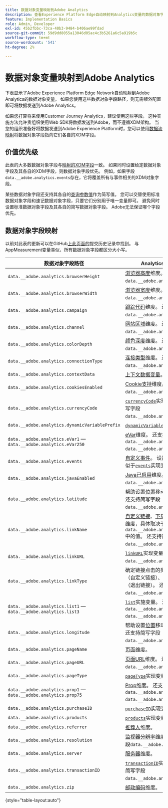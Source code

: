 ```yaml
---
title: 数据对象变量映射到Adobe Analytics
description: 查看Experience Platform Edge自动映射到Analytics变量的数据对象字段。
feature: Implementation Basics
role: Admin, Developer
exl-id: 45b2fbbc-73ca-40b3-9484-b406ae99fdad
source-git-commit: 59d9dd8055a13046d05ac4c3b5261a6c5a919b5c
workflow-type: tm+mt
source-wordcount: '541'
ht-degree: 2%

---
```


# 数据对象变量映射到Adobe Analytics

下表显示了Adobe Experience Platform Edge Network自动映射到Adobe Analytics的数据对象变量。 如果您使用这些数据对象字段路径，则无需额外配置即可将数据发送到Adobe Analytics。

如果您打算将来使用Customer Journey Analytics，建议使用这些字段。 这种实施方法允许贵组织使用Web SDK将数据发送到Adobe，而不遵循XDM架构。 当您的组织准备好将数据发送到Adobe Experience Platform时，您可以使用[数据流映射](https://experienceleague.adobe.com/en/docs/experience-platform/datastreams/data-prep#mapping)将数据对象字段指向它们各自的XDM字段。

## 价值优先级

此表的大多数数据对象字段与[映射的XDM字段](xdm-var-mapping.md)一致。 如果同时设置给定数据对象字段及其各自的XDM字段，则数据对象字段优先。 例如，如果字段`data.__adobe.analytics.events`存在，它将覆盖所有与事件相关的XDM对象字段。

某些数据对象字段还支持其各自的[查询参数值](../validate/query-parameters.md)作为简写值。 您可以交替使用标准数据对象字段和速记数据对象字段，只要它们分别用于唯一变量即可。 避免同时设置标准数据对象字段及其各自的简写数据对象字段。 Adobe无法保证哪个字段优先。

## 数据对象字段映射

以前对此表的更新可以在GitHub[上此页面的](https://github.com/AdobeDocs/analytics.en/commits/main/help/implement/aep-edge/data-var-mapping.md)提交历史记录中找到。 与AppMeasurement变量类似，所有数据对象字段都区分大小写。

| 数据对象字段路径 | Analytics变量和描述 |
| --- | --- |
| `data.__adobe.analytics.browserHeight` | [浏览器高度](../../components/dimensions/browser-height.md)维度。 还支持简写字段`data.__adobe.analytics.bh`。 |
| `data.__adobe.analytics.browserWidth` | [浏览器宽度](../../components/dimensions/browser-width.md)维度。 还支持简写字段`data.__adobe.analytics.bw`。 |
| `data.__adobe.analytics.campaign` | [跟踪代码](../../components/dimensions/tracking-code.md)维度。 还支持简写字段`data.__adobe.analytics.v0`。 |
| `data.__adobe.analytics.channel` | [网站区域](../../components/dimensions/site-section.md)维度。 还支持简写字段`data.__adobe.analytics.ch`。 |
| `data.__adobe.analytics.colorDepth` | [颜色深度](../../components/dimensions/color-depth.md)维度。 还支持简写字段`data.__adobe.analytics.c`。 |
| `data.__adobe.analytics.connectionType` | [连接类型](../../components/dimensions/connection-type.md)维度。 还支持简写字段`data.__adobe.analytics.ct`。 |
| `data.__adobe.analytics.contextData` | [上下文数据变量](/help/implement/vars/page-vars/contextdata.md)。 |
| `data.__adobe.analytics.cookiesEnabled` | [Cookie支持](../../components/dimensions/cookie-support.md)维度。 还支持简写字段`data.__adobe.analytics.k`。 |
| `data.__adobe.analytics.currencyCode` | [`currencyCode`](../vars/config-vars/currencycode.md)实现变量。 还支持简写字段`data.__adobe.analytics.cc`。 |
| `data.__adobe.analytics.dynamicVariablePrefix` | [`dynamicVariablePrefix`](../vars/config-vars/dynamicvariableprefix.md)实现变量。 |
| `data.__adobe.analytics.eVar1` — `data.__adobe.analytics.eVar250` | [eVar](../../components/dimensions/evar.md)维度。 还支持简写字段`data.__adobe.analytics.v1` - `data.__adobe.analytics.v250`。 |
| `data.__adobe.analytics.events` | [自定义事件](../../components/metrics/custom-events.md)。 设置此字段的格式类似于[`events`](../vars/page-vars/events/events-overview.md)实现变量。 |
| `data.__adobe.analytics.javaEnabled` | [Java已启用](../../components/dimensions/java-enabled.md)维度。 还支持简写字段`data.__adobe.analytics.v`。 |
| `data.__adobe.analytics.latitude` | 帮助设置[位置](../../components/dimensions/lifecycle-dimensions.md)移动生命周期维度。 还支持简写字段`data.__adobe.analytics.lat`。 |
| `data.__adobe.analytics.linkName` | [自定义链接](../../components/dimensions/custom-link.md)、[下载链接](../../components/dimensions/download-link.md)或[退出链接](../../components/dimensions/exit-link.md)维度，具体取决于`data.__adobe.analytics.linkType`中的值。 还支持简写字段`data.__adobe.analytics.pev2`。 |
| `data.__adobe.analytics.linkURL` | [`linkURL`](../vars/config-vars/linkurl.md)实现变量。 还支持简写字段`data.__adobe.analytics.pev1`。 |
| `data.__adobe.analytics.linkType` | 确定链接点击的类型。 有效值包括`o` （自定义链接）、`d` （下载链接）和`e` （退出链接）。 还支持简写字段`data.__adobe.analytics.pe`。 |
| `data.__adobe.analytics.list1` — `data.__adobe.analytics.list3` | [`list`](/help/implement/vars/page-vars/list.md)实施变量。 还支持简写字段`data.__adobe.analytics.l1` - `data.__adobe.analytics.list3`。 |
| `data.__adobe.analytics.longitude` | 帮助设置[位置](../../components/dimensions/lifecycle-dimensions.md)移动生命周期维度。 还支持简写字段`data.__adobe.analytics.lon`。 |
| `data.__adobe.analytics.pageName` | [页面](/help/components/dimensions/page.md)维度。 |
| `data.__adobe.analytics.pageURL` | [页面URL](/help/components/dimensions/page-url.md)维度。 还支持简写字段`data.__adobe.analytics.g`。 |
| `data.__adobe.analytics.pageType` | [`pageType`](../vars/page-vars/pagetype.md)实现变量。 |
| `data.__adobe.analytics.prop1` — `data.__adobe.analytics.prop75` | [Prop](../../components/dimensions/prop.md)维度。 还支持简写字段`data.__adobe.analytics.c1` - `data.__adobe.analytics.c75`。 |
| `data.__adobe.analytics.purchaseID` | [`purchaseID`](../vars/page-vars/purchaseid.md)实现变量。 |
| `data.__adobe.analytics.products` | [`products`](../vars/page-vars/products.md)实现变量，格式类似。 |
| `data.__adobe.analytics.referrer` | [推荐人](/help/components/dimensions/referrer.md)维度。 |
| `data.__adobe.analytics.resolution` | [监视器分辨率](../../components/dimensions/monitor-resolution.md)维度。 还支持简写字段`data.__adobe.analytics.s`。 |
| `data.__adobe.analytics.server` | [服务器](/help/components/dimensions/server.md)维度。 |
| `data.__adobe.analytics.transactionID` | [`transactionID`](../vars/page-vars/transactionid.md)实现变量。 还支持简写字段`data.__adobe.analytics.xact`。 |
| `data.__adobe.analytics.zip` | [邮政编码](../../components/dimensions/zip-code.md)维度。 |

{style="table-layout:auto"}
